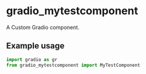 
# gradio_mytestcomponent
A Custom Gradio component.

## Example usage

```python
import gradio as gr
from gradio_mytestcomponent import MyTestComponent
```
